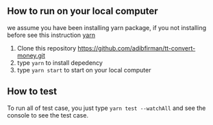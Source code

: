 ## How to run on your local computer

we assume you have been installing yarn package, if you not installing before see this instruction [yarn](https://yarnpkg.com/en/)

1. Clone this repository https://github.com/adibfirman/tt-convert-money.git
2. type `yarn` to install depedency
3. type `yarn start` to start on your local computer

## How to test

To run all of test case, you just type `yarn test --watchAll` and see the console to see the test case.
